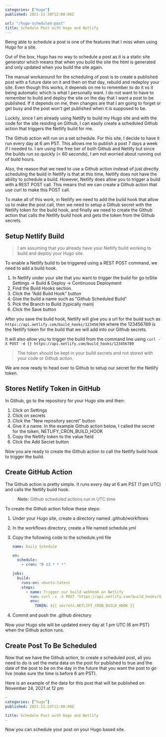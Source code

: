 ```yaml
---
categories: ["hugo"]
published: 2021-11-30T12:00:00Z

url: "/hugo-scheduled-post"
title: Schedule Post with Hugo and Netlify
---
```


Being able to schedule a post is one of the features that I miss when using Hugo for a site.

Out of the box, Hugo has no way to schedule a post as it is a static site generator which means that when you build the site the html is generated and only updated when you build the site again.

The manual workaround for the scheduling of post is to create a published post with a future date on it and then on that day, rebuild and redeploy your site.  Even though this works, it depends on me to remember to do it vs it being automatic which is what I personally want.  I do not want to have to remember to build and deploy the site on the day that I want a post to be published.  If it depends on me, then changes are that I am going to forget or get busy and the post won't get published when it is supposed to be.

Luckily, since I am already using Netlify to build my Hugo site and with the code for the site residing on Github, I can easily create a scheduled Github action that triggers the Netlify build for me.

<!--more-->

The Github action will run on a set schedule.  For this site, I decide to have it run every day at 6 am PST.  This allows me to publish a post 7 days a week if I needed to.  I am using the free tier of both Github and Netlify but since the builds run so quickly (< 60 seconds), I am not worried about running out of build hours.

Also, the reason that we need to use a Github action instead of just directly scheduling the build in Netlify is that at this time, Netlify does not have the ability to schedule a build.  However, Netlify does allow you to trigger a build with a REST POST call.  This means thst we can create a Github action that use curl to make this POST call.

To make all of this work, in Netlify we need to add the build hook that allow us to make the post call, then we need to setup a Github secret with the Netlify token for the build hook, and finally we need to create the Github action that calls the Netlify build hook and gets the token from the Github secrets.

## Setup Netlify Build

> I am assuming that you already have your Netlify build working to build and deploy your Hugo site.

To enable a Netlify build to be triggered using a REST POST command, we need to add a build hook.

1. In Netlify under your site that you want to trigger the build for go toSite Settings -> Build & Deploy -> Continuous Deployment
1. Find the Build Hooks section.
1. Click the “Add Build Hook” button
1. Give the build a name such as “Github Scheduled Build”
1. Pick the Branch to Build (typically main)
1. Click the Save button

After you save the build hook, Netlify will give you a url for the build such as `https://api.netlify.com/build_hooks/123456789` where the 123456789 is the Netlify token for the build that we will add into our Github secrets.

It will also allow you to trigger the build from the command line using `curl -X POST -d {} https://api.netlify.com/build_hooks/123456789`

> The token should be kept in your build secrets and not stored with your code or Github action.

We are now ready to head over to Github to setup our secret for the Netlify token.

## Stores Netlify Token in GitHub

In Github, go to the repository for your Hugo site and then:

1. Click on Settings
1. Click on secrets
1. Click the "New repository secret" button
1. Give it a name. In the example Github action below, I called the secret for the token, NETLIFY_CRON_BUILD_HOOK
1. Copy the Netlify token to the value field
1. Click the Add Secret button

Now you are ready to create the Github action to call the Netlify build hook to trigger the build.

## Create GitHub Action

The Github action is pretty simple.  It runs every day at 6 am PST (1 pm UTC) and calls the Netlify build hook.

> **Note:** Github scheduled actions run in UTC time

To create the Github action follow these steps:

1. Under your Hugo site, create a directory named .github/workflows
1. In the workflows directory, create a file named schedule.yml
1. Copy the following code to the schedule.yml file

    ```yml
    name: Daily Schedule

    on:
      schedule:
        - cron: "0 13 * * *"

    jobs:
      build:
        runs-on: ubuntu-latest
        steps:
          - name: Trigger our build webhook on Netlify
            run: curl -s -X POST "https://api.netlify.com/build_hooks/${TOKEN}"
            env:
              TOKEN: ${{ secrets.NETLIFY_CRON_BUILD_HOOK }}
    ```

1. Commit and push the .github directory

Now your Hugo site will be updated every day at 1 pm UTC (6 am PST) when the Github action runs.

## Create Post To Be Scheduled

Now that we have the Github action, to create a scheduled post, all you need to do is set the meta data on the post for published to true and the date of the post to be on the day in the future that you want the post to go live (make sure the time is before 6 am PST).

Here is an example of the data for this post that will be published on November 24, 2021 at 12 pm

```yml
—
categories: [“hugo”]
published: 2021-11-24T12:00:00Z

title: Schedule Post with Hugo and Netlify
—
```

Now you can schedule your post on your Hugo based site.
